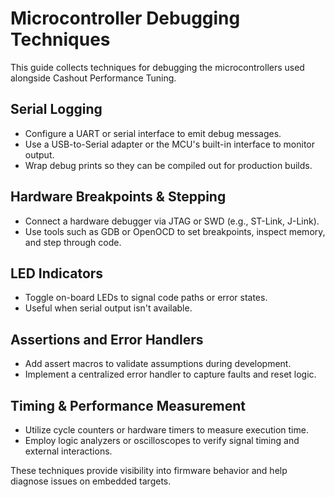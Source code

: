 # Microcontroller Debugging Techniques

This guide collects techniques for debugging the microcontrollers used alongside Cashout Performance Tuning.

## Serial Logging
- Configure a UART or serial interface to emit debug messages.
- Use a USB-to-Serial adapter or the MCU's built-in interface to monitor output.
- Wrap debug prints so they can be compiled out for production builds.

## Hardware Breakpoints & Stepping
- Connect a hardware debugger via JTAG or SWD (e.g., ST-Link, J-Link).
- Use tools such as GDB or OpenOCD to set breakpoints, inspect memory, and step through code.

## LED Indicators
- Toggle on-board LEDs to signal code paths or error states.
- Useful when serial output isn't available.

## Assertions and Error Handlers
- Add assert macros to validate assumptions during development.
- Implement a centralized error handler to capture faults and reset logic.

## Timing & Performance Measurement
- Utilize cycle counters or hardware timers to measure execution time.
- Employ logic analyzers or oscilloscopes to verify signal timing and external interactions.

These techniques provide visibility into firmware behavior and help diagnose issues on embedded targets.
